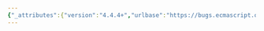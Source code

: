```yaml
---
{"_attributes":{"version":"4.4.4+","urlbase":"https://bugs.ecmascript.org/","maintainer":"dherman@mozilla.com"},"bug":{"bug_id":3735,"creation_ts":"2015-02-03 07:10:00 -0800","short_desc":"14.5.14 Does not handle missing constructor correctly","delta_ts":"2015-07-10 08:34:18 -0700","product":"Draft for 6th Edition","component":"technical issue","version":"Rev 32: February 2, 2015 Draft","rep_platform":"All","op_sys":"All","bug_status":"RESOLVED","resolution":"FIXED","see_also":"https://bugs.ecmascript.org/show_bug.cgi?id=3595","priority":"Normal","bug_severity":"normal","everconfirmed":true,"reporter":{"uid":"arv","name":"Erik Arvidsson"},"assigned_to":{"uid":"allen","name":"Allen Wirfs-Brock"},"cc":"erik.arvidsson","long_desc":[{"commentid":12067,"comment_count":0,"who":{"uid":"arv","name":"Erik Arvidsson"},"bug_when":"2015-02-03 07:10:24 -0800","thetext":"Given:\n\nclass C {\n  m() {}\n}\n\nStep 8 says:\n\n8. If ClassBodyopt is present, let constructor be ConstructorMethod of ClassBody.\n\nThis leads to an empty _constructor_.\n\nThe old spec draft handled this correctly.\n\n8. If ClassBodyopt is not present, let constructor be empty.\n9. Else, let constructor be ConstructorMethod of ClassBody.\n10. If constructor is empty, then"},{"commentid":12092,"comment_count":1,"who":{"uid":"allen","name":"Allen Wirfs-Brock"},"bug_when":"2015-02-04 09:08:51 -0800","thetext":"fixed in rev33 editor's draft"},{"commentid":12403,"comment_count":2,"who":{"uid":"allen","name":"Allen Wirfs-Brock"},"bug_when":"2015-02-12 12:17:36 -0800","thetext":"fixed in rev33"}]}}
---
```

